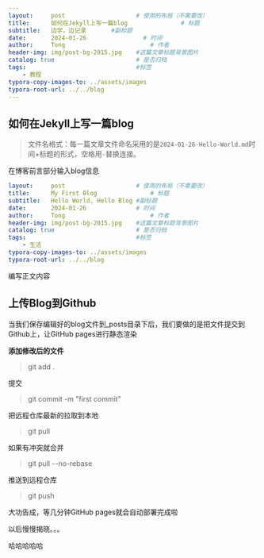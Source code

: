 ```yaml
---
layout:     post   				    # 使用的布局（不需要改）
title:      如何在Jekyll上写一篇blog 				# 标题 
subtitle:   边学，边记录       #副标题
date:       2024-01-26 				  # 时间
author:     Tong 						# 作者
header-img: img/post-bg-2015.jpg 	#这篇文章标题背景图片
catalog: true 						# 是否归档
tags:								#标签
    - 教程
typora-copy-images-to: ../assets/images
typora-root-url: ../../blog
---
```


## 如何在Jekyll上写一篇blog
>文件名格式：每一篇文章文件命名采用的是`2024-01-26-Hello-World.md`时间+标题的形式，空格用`-`替换连接。



在博客前言部分输入blog信息

````yaml
layout:     post   				    # 使用的布局（不需要改）
title:      My First Blog 				# 标题 
subtitle:   Hello World, Hello Blog #副标题
date:       2024-01-26 				# 时间
author:     Tong 						# 作者
header-img: img/post-bg-2015.jpg 	#这篇文章标题背景图片
catalog: true 						# 是否归档
tags:								#标签
    - 生活
typora-copy-images-to: ../assets/images
typora-root-url: ../../blog
````



编写正文内容



## 上传Blog到Github

当我们保存编辑好的blog文件到_posts目录下后，我们要做的是把文件提交到Github上，让GitHub pages进行静态渲染

**添加修改后的文件**

> git add . 

提交

> git commit -m "first commit"

把远程仓库最新的拉取到本地

> git pull 

如果有冲突就合并

> git pull --no-rebase

推送到远程仓库

> git push



大功告成，等几分钟GitHub pages就会自动部署完成啦







以后慢慢揭晓。。。

哈哈哈哈哈